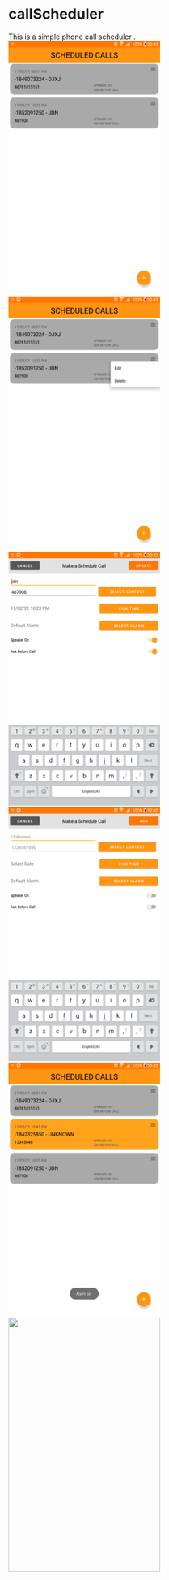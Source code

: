 # callScheduler

This is a simple phone call scheduler  .<br>
<img src="ScreenShots/Screenshot_2021-02-11-22-42-27.png" width="300" height="500"/>
<img src="ScreenShots/Screenshot_2021-02-11-22-42-30.png" width="300" height="500"/>
<img src="ScreenShots/Screenshot_2021-02-11-22-42-39.png" width="300" height="500"/>
<img src="ScreenShots/Screenshot_2021-02-11-22-42-44.png" width="300" height="500"/>
<img src="ScreenShots/Screenshot_2021-02-11-22-43-00.png" width="300" height="500"/>
<img src="ScreenShots/Screenshot_2021-02-11-22-44-37.png" width="300" height="500"/>
